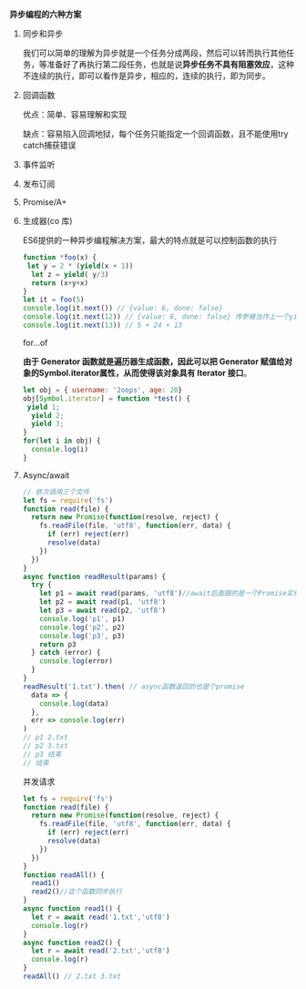**异步编程的六种方案**

1. 同步和异步

   我们可以简单的理解为异步就是一个任务分成两段，然后可以转而执行其他任务，等准备好了再执行第二段任务，也就是说**异步任务不具有阻塞效应**，这种不连续的执行，即可以看作是异步，相应的，连续的执行，即为同步。

2. 回调函数

   优点：简单、容易理解和实现

   缺点：容易陷入回调地狱，每个任务只能指定一个回调函数，且不能使用try catch捕获错误

3. 事件监听

4. 发布订阅

5. Promise/A+

6. 生成器(co 库)

   ES6提供的一种异步编程解决方案，最大的特点就是可以控制函数的执行

   ```javascript
   function *foo(x) {
   	let y = 2 * (yield(x + 1))
     let z = yield( y/3)
     return (x+y+x)
   }
   let it = foo(5)
   console.log(it.next()) // {value: 6, done: false}
   console.log(it.next(12)) // {value: 8, done: false} 传参被当作上一个yield的返回值
   console.log(it.next(13)) // 5 + 24 + 13
   ```

   for...of

   **由于 Generator 函数就是遍历器生成函数，因此可以把 Generator 赋值给对象的Symbol.iterator属性，从而使得该对象具有 Iterator 接口**。

   ```javascript
   let obj = { username: '2oops', age: 20}
   obj[Symbol.iterator] = function *test() {
   	yield 1;
     yield 2;
     yield 3;
   }
   for(let i in obj) {
     console.log(i)
   }
   ```

   

7. Async/await

   ```javascript
   // 依次调用三个文件
   let fs = require('fs')
   function read(file) {
     return new Promise(function(resolve, reject) {
       fs.readFile(file, 'utf8', function(err, data) {
         if (err) reject(err)
         resolve(data)
       })
     })
   }
   async function readResult(params) {
     try {
       let p1 = await read(params, 'utf8')//await后面跟的是一个Promise实例
       let p2 = await read(p1, 'utf8')
       let p3 = await read(p2, 'utf8')
       console.log('p1', p1)
       console.log('p2', p2)
       console.log('p3', p3)
       return p3
     } catch (error) {
       console.log(error)
     }
   }
   readResult('1.txt').then( // async函数返回的也是个promise
     data => {
       console.log(data)
     },
     err => console.log(err)
   )
   // p1 2.txt
   // p2 3.txt
   // p3 结束
   // 结束
   ```

   并发请求

   ```javascript
   let fs = require('fs')
   function read(file) {
     return new Promise(function(resolve, reject) {
       fs.readFile(file, 'utf8', function(err, data) {
         if (err) reject(err)
         resolve(data)
       })
     })
   }
   function readAll() {
     read1()
     read2()//这个函数同步执行
   }
   async function read1() {
     let r = await read('1.txt','utf8')
     console.log(r)
   }
   async function read2() {
     let r = await read('2.txt','utf8')
     console.log(r)
   }
   readAll() // 2.txt 3.txt
   ```

   